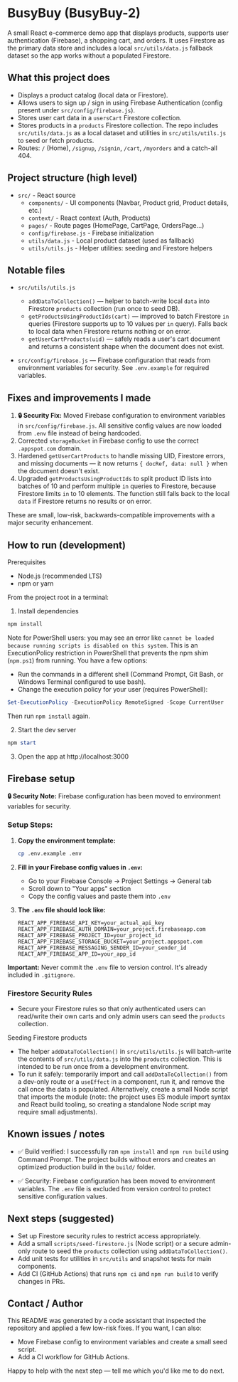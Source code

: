 # BusyBuy (BusyBuy-2)

A small React e-commerce demo app that displays products, supports user authentication (Firebase), a shopping cart, and orders. It uses Firestore as the primary data store and includes a local `src/utils/data.js` fallback dataset so the app works without a populated Firestore.

## What this project does

- Displays a product catalog (local data or Firestore).
- Allows users to sign up / sign in using Firebase Authentication (config present under `src/config/firebase.js`).
- Stores user cart data in a `usersCart` Firestore collection.
- Stores products in a `products` Firestore collection. The repo includes `src/utils/data.js` as a local dataset and utilities in `src/utils/utils.js` to seed or fetch products.
- Routes: `/` (Home), `/signup`, `/signin`, `/cart`, `/myorders` and a catch-all 404.

## Project structure (high level)

- `src/` - React source
  - `components/` - UI components (Navbar, Product grid, Product details, etc.)
  - `context/` - React context (Auth, Products)
  - `pages/` - Route pages (HomePage, CartPage, OrdersPage...)
  - `config/firebase.js` - Firebase initialization
  - `utils/data.js` - Local product dataset (used as fallback)
  - `utils/utils.js` - Helper utilities: seeding and Firestore helpers

## Notable files

- `src/utils/utils.js`
  - `addDataToCollection()` — helper to batch-write local `data` into Firestore `products` collection (run once to seed DB).
  - `getProductsUsingProductIds(cart)` — improved to batch Firestore `in` queries (Firestore supports up to 10 values per `in` query). Falls back to local data when Firestore returns nothing or on error.
  - `getUserCartProducts(uid)` — safely reads a user's cart document and returns a consistent shape when the document does not exist.

- `src/config/firebase.js` — Firebase configuration that reads from environment variables for security. See `.env.example` for required variables.

## Fixes and improvements I made

1. **🔒 Security Fix:** Moved Firebase configuration to environment variables in `src/config/firebase.js`. All sensitive config values are now loaded from `.env` file instead of being hardcoded.
2. Corrected `storageBucket` in Firebase config to use the correct `.appspot.com` domain.
3. Hardened `getUserCartProducts` to handle missing UID, Firestore errors, and missing documents — it now returns `{ docRef, data: null }` when the document doesn't exist.
4. Upgraded `getProductsUsingProductIds` to split product ID lists into batches of 10 and perform multiple `in` queries to Firestore, because Firestore limits `in` to 10 elements. The function still falls back to the local `data` if Firestore returns no results or on error.

These are small, low-risk, backwards-compatible improvements with a major security enhancement.

## How to run (development)

Prerequisites
- Node.js (recommended LTS)
- npm or yarn

From the project root in a terminal:

1. Install dependencies

```powershell
npm install
```

Note for PowerShell users: you may see an error like `cannot be loaded because running scripts is disabled on this system`. This is an ExecutionPolicy restriction in PowerShell that prevents the npm shim (`npm.ps1`) from running. You have a few options:

- Run the commands in a different shell (Command Prompt, Git Bash, or Windows Terminal configured to use bash).
- Change the execution policy for your user (requires PowerShell):

```powershell
Set-ExecutionPolicy -ExecutionPolicy RemoteSigned -Scope CurrentUser
```

Then run `npm install` again.

2. Start the dev server

```powershell
npm start
```

3. Open the app at http://localhost:3000

## Firebase setup

**🔒 Security Note:** Firebase configuration has been moved to environment variables for security.

### Setup Steps:

1. **Copy the environment template:**
   ```bash
   cp .env.example .env
   ```

2. **Fill in your Firebase config values in `.env`:**
   - Go to your Firebase Console → Project Settings → General tab
   - Scroll down to "Your apps" section 
   - Copy the config values and paste them into `.env`

3. **The `.env` file should look like:**
   ```env
   REACT_APP_FIREBASE_API_KEY=your_actual_api_key
   REACT_APP_FIREBASE_AUTH_DOMAIN=your_project.firebaseapp.com
   REACT_APP_FIREBASE_PROJECT_ID=your_project_id
   REACT_APP_FIREBASE_STORAGE_BUCKET=your_project.appspot.com
   REACT_APP_FIREBASE_MESSAGING_SENDER_ID=your_sender_id
   REACT_APP_FIREBASE_APP_ID=your_app_id
   ```

**Important:** Never commit the `.env` file to version control. It's already included in `.gitignore`.

### Firestore Security Rules
- Secure your Firestore rules so that only authenticated users can read/write their own carts and only admin users can seed the `products` collection.

Seeding Firestore products
- The helper `addDataToCollection()` in `src/utils/utils.js` will batch-write the contents of `src/utils/data.js` into the `products` collection. This is intended to be run once from a development environment.
- To run it safely: temporarily import and call `addDataToCollection()` from a dev-only route or a `useEffect` in a component, run it, and remove the call once the data is populated. Alternatively, create a small Node script that imports the module (note: the project uses ES module import syntax and React build tooling, so creating a standalone Node script may require small adjustments).

## Known issues / notes

- ✅ Build verified: I successfully ran `npm install` and `npm run build` using Command Prompt. The project builds without errors and creates an optimized production build in the `build/` folder.

- ✅ Security: Firebase configuration has been moved to environment variables. The `.env` file is excluded from version control to protect sensitive configuration values.

## Next steps (suggested)

- Set up Firestore security rules to restrict access appropriately.
- Add a small `scripts/seed-firestore.js` (Node script) or a secure admin-only route to seed the `products` collection using `addDataToCollection()`.
- Add unit tests for utilities in `src/utils` and snapshot tests for main components.
- Add CI (GitHub Actions) that runs `npm ci` and `npm run build` to verify changes in PRs.

## Contact / Author

This README was generated by a code assistant that inspected the repository and applied a few low-risk fixes. If you want, I can also:

- Move Firebase config to environment variables and create a small seed script.
- Add a CI workflow for GitHub Actions.

Happy to help with the next step — tell me which you'd like me to do next.
